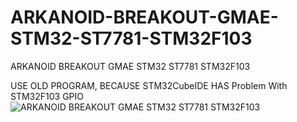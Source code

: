 # ARKANOID-BREAKOUT-GMAE-STM32-ST7781-STM32F103
ARKANOID BREAKOUT GMAE STM32 ST7781 STM32F103


USE OLD PROGRAM, BECAUSE STM32CubeIDE HAS Problem With STM32F103 GPIO
![ARKANOID BREAKOUT GMAE STM32 ST7781 STM32F103](https://github.com/offpic/ARKANOID-BREAKOUT-GMAE-STM32-ST7781-STM32F103/assets/31142397/ac2880a1-aada-4813-b71a-6011245d5a24)
